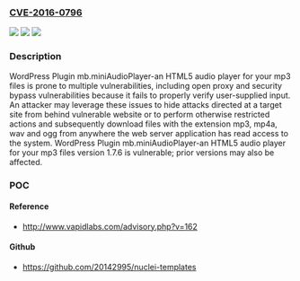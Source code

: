### [CVE-2016-0796](https://cve.mitre.org/cgi-bin/cvename.cgi?name=CVE-2016-0796)
![](https://img.shields.io/static/v1?label=Product&message=WordPress%20Plugin%20mb.miniAudioPlayer-an&color=blue)
![](https://img.shields.io/static/v1?label=Version&message=version%201.7.6%20&color=brightgreen)
![](https://img.shields.io/static/v1?label=Vulnerability&message=CWE-287%2CCWE-441&color=brightgreen)

### Description

WordPress Plugin mb.miniAudioPlayer-an HTML5 audio player for your mp3 files is prone to multiple vulnerabilities, including open proxy and security bypass vulnerabilities because it fails to properly verify user-supplied input. An attacker may leverage these issues to hide attacks directed at a target site from behind vulnerable website or to perform otherwise restricted actions and subsequently download files with the extension mp3, mp4a, wav and ogg from anywhere the web server application has read access to the system. WordPress Plugin mb.miniAudioPlayer-an HTML5 audio player for your mp3 files version 1.7.6 is vulnerable; prior versions may also be affected.

### POC

#### Reference
- http://www.vapidlabs.com/advisory.php?v=162

#### Github
- https://github.com/20142995/nuclei-templates

